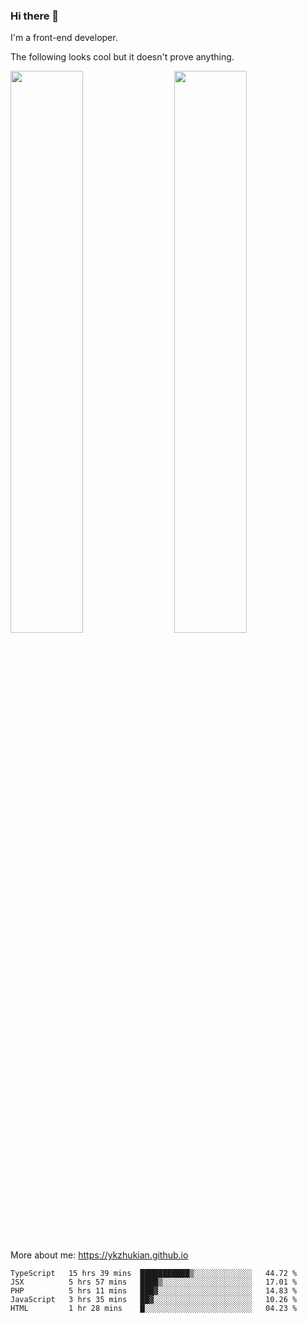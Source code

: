### Hi there 👋

I'm a front-end developer.

The following looks cool but it doesn't prove anything.

[<img align="right" width="48%" src="https://github-readme-stats.vercel.app/api?username=ykzhukian&show_icons=true&theme=dracula">](https://github.com/anuraghazra/github-readme-stats)

[<img width="48%" src="https://github-readme-stats.vercel.app/api/top-langs/?username=ykzhukian&layout=compact&theme=dracula">](https://github.com/anuraghazra/github-readme-stats)

More about me: 
https://ykzhukian.github.io

<!--START_SECTION:waka-->
```text
TypeScript   15 hrs 39 mins  ███████████▒░░░░░░░░░░░░░   44.72 % 
JSX          5 hrs 57 mins   ████▒░░░░░░░░░░░░░░░░░░░░   17.01 % 
PHP          5 hrs 11 mins   ███▓░░░░░░░░░░░░░░░░░░░░░   14.83 % 
JavaScript   3 hrs 35 mins   ██▓░░░░░░░░░░░░░░░░░░░░░░   10.26 % 
HTML         1 hr 28 mins    █░░░░░░░░░░░░░░░░░░░░░░░░   04.23 % 
```
<!--END_SECTION:waka-->
